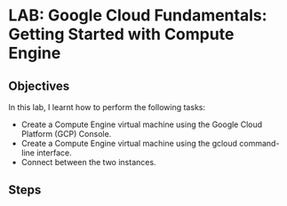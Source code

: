 # LAB: Google Cloud Fundamentals: Getting Started with Compute Engine

## Objectives

In this lab, I learnt how to perform the following tasks:

* Create a Compute Engine virtual machine using the Google Cloud Platform (GCP) Console.
* Create a Compute Engine virtual machine using the gcloud command-line interface.
* Connect between the two instances.

## Steps